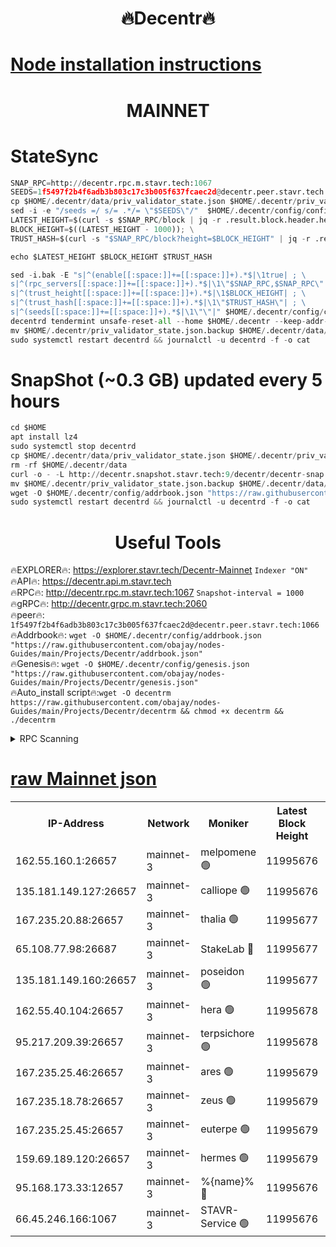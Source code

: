 <h1 align="center"> 🔥Decentr🔥</h1>

[Node installation instructions](https://github.com/obajay/nodes-Guides/tree/main/Projects/Decentr)
=
<h1 align="center"> MAINNET</h1>

# StateSync
```python
SNAP_RPC=http://decentr.rpc.m.stavr.tech:1067
SEEDS=1f5497f2b4f6adb3b803c17c3b005f637fcaec2d@decentr.peer.stavr.tech:1066
cp $HOME/.decentr/data/priv_validator_state.json $HOME/.decentr/priv_validator_state.json.backup
sed -i -e "/seeds =/ s/= .*/= \"$SEEDS\"/"  $HOME/.decentr/config/config.toml
LATEST_HEIGHT=$(curl -s $SNAP_RPC/block | jq -r .result.block.header.height); \
BLOCK_HEIGHT=$((LATEST_HEIGHT - 1000)); \
TRUST_HASH=$(curl -s "$SNAP_RPC/block?height=$BLOCK_HEIGHT" | jq -r .result.block_id.hash)

echo $LATEST_HEIGHT $BLOCK_HEIGHT $TRUST_HASH

sed -i.bak -E "s|^(enable[[:space:]]+=[[:space:]]+).*$|\1true| ; \
s|^(rpc_servers[[:space:]]+=[[:space:]]+).*$|\1\"$SNAP_RPC,$SNAP_RPC\"| ; \
s|^(trust_height[[:space:]]+=[[:space:]]+).*$|\1$BLOCK_HEIGHT| ; \
s|^(trust_hash[[:space:]]+=[[:space:]]+).*$|\1\"$TRUST_HASH\"| ; \
s|^(seeds[[:space:]]+=[[:space:]]+).*$|\1\"\"|" $HOME/.decentr/config/config.toml
decentrd tendermint unsafe-reset-all --home $HOME/.decentr --keep-addr-book
mv $HOME/.decentr/priv_validator_state.json.backup $HOME/.decentr/data/priv_validator_state.json
sudo systemctl restart decentrd && journalctl -u decentrd -f -o cat
```
# SnapShot (~0.3 GB) updated every 5 hours
```python
cd $HOME
apt install lz4
sudo systemctl stop decentrd
cp $HOME/.decentr/data/priv_validator_state.json $HOME/.decentr/priv_validator_state.json.backup
rm -rf $HOME/.decentr/data
curl -o - -L http://decentr.snapshot.stavr.tech:9/decentr/decentr-snap.tar.lz4 | lz4 -c -d - | tar -x -C $HOME/.decentr --strip-components 2
mv $HOME/.decentr/priv_validator_state.json.backup $HOME/.decentr/data/priv_validator_state.json
wget -O $HOME/.decentr/config/addrbook.json "https://raw.githubusercontent.com/obajay/nodes-Guides/main/Projects/Decentr/addrbook.json"
sudo systemctl restart decentrd && journalctl -u decentrd -f -o cat
```

 <h1 align="center"> Useful Tools</h1>

🔥EXPLORER🔥:     https://explorer.stavr.tech/Decentr-Mainnet        `Indexer "ON"` \
🔥API🔥:          https://decentr.api.m.stavr.tech \
🔥RPC🔥:          http://decentr.rpc.m.stavr.tech:1067              `Snapshot-interval = 1000` \
🔥gRPC🔥:         http://decentr.grpc.m.stavr.tech:2060 \
🔥peer🔥:         `1f5497f2b4f6adb3b803c17c3b005f637fcaec2d@decentr.peer.stavr.tech:1066` \
🔥Addrbook🔥:  `wget -O $HOME/.decentr/config/addrbook.json "https://raw.githubusercontent.com/obajay/nodes-Guides/main/Projects/Decentr/addrbook.json"` \
🔥Genesis🔥:  `wget -O $HOME/.decentr/config/genesis.json "https://raw.githubusercontent.com/obajay/nodes-Guides/main/Projects/Decentr/genesis.json"` \
🔥Auto_install script🔥:`wget -O decentrm https://raw.githubusercontent.com/obajay/nodes-Guides/main/Projects/Decentr/decentrm && chmod +x decentrm && ./decentrm`

<details>
<summary>RPC Scanning</summary>

<h2 align="center"> We scan nodes in real time every 4 hours. And we provide the final result of RPC endpoints.
We cannot influence the operation of these nodes in any way. </h2>


```python
If Voting Power is higher than 0 --> then the Node is a validator of the network and may be subject to attack and be a potential threat to the chain.
```
```python
We marked such validators with a red symbol
```

</details>

[raw Mainnet json](https://rpc-check.decentrm.stavr.tech/decentrm/rpc-decentrm-result.json)
=



<table><tr><th>IP-Address</th><th>Network</th><th>Moniker</th><th>Latest Block Height</th><th>Earliest Block Height</th><th>Catching Up</th><th>Tx Index</th><th>Voting Power</th><th>Scan Time</th></tr><tr><td>162.55.160.1:26657</td><td>mainnet-3</td><td>melpomene 🟢</td><td>11995676</td><td>1688950</td><td>False</td><td>on</td><td>0</td><td>2023-12-16T18:12:16.780479629UTC</td></tr><tr><td>135.181.149.127:26657</td><td>mainnet-3</td><td>calliope 🟢</td><td>11995676</td><td>1688950</td><td>False</td><td>on</td><td>0</td><td>2023-12-16T18:12:17.169945250UTC</td></tr><tr><td>167.235.20.88:26657</td><td>mainnet-3</td><td>thalia 🟢</td><td>11995677</td><td>1688950</td><td>False</td><td>on</td><td>0</td><td>2023-12-16T18:12:22.949789685UTC</td></tr><tr><td>65.108.77.98:26687</td><td>mainnet-3</td><td>StakeLab 🔴</td><td>11995677</td><td>1688950</td><td>False</td><td>on</td><td>5280778</td><td>2023-12-16T18:12:23.328576256UTC</td></tr><tr><td>135.181.149.160:26657</td><td>mainnet-3</td><td>poseidon 🟢</td><td>11995677</td><td>1688950</td><td>False</td><td>on</td><td>0</td><td>2023-12-16T18:12:26.068337854UTC</td></tr><tr><td>162.55.40.104:26657</td><td>mainnet-3</td><td>hera 🟢</td><td>11995678</td><td>1688950</td><td>False</td><td>on</td><td>0</td><td>2023-12-16T18:12:28.412404908UTC</td></tr><tr><td>95.217.209.39:26657</td><td>mainnet-3</td><td>terpsichore 🟢</td><td>11995678</td><td>1688950</td><td>False</td><td>on</td><td>0</td><td>2023-12-16T18:12:30.776936284UTC</td></tr><tr><td>167.235.25.46:26657</td><td>mainnet-3</td><td>ares 🟢</td><td>11995679</td><td>1688950</td><td>False</td><td>on</td><td>0</td><td>2023-12-16T18:12:33.126030968UTC</td></tr><tr><td>167.235.18.78:26657</td><td>mainnet-3</td><td>zeus 🟢</td><td>11995679</td><td>1688950</td><td>False</td><td>on</td><td>0</td><td>2023-12-16T18:12:35.469966778UTC</td></tr><tr><td>167.235.25.45:26657</td><td>mainnet-3</td><td>euterpe 🟢</td><td>11995679</td><td>1688950</td><td>False</td><td>on</td><td>0</td><td>2023-12-16T18:12:37.766093417UTC</td></tr><tr><td>159.69.189.120:26657</td><td>mainnet-3</td><td>hermes 🟢</td><td>11995679</td><td>1688950</td><td>False</td><td>on</td><td>0</td><td>2023-12-16T18:12:38.027744871UTC</td></tr><tr><td>95.168.173.33:12657</td><td>mainnet-3</td><td>%{name}% 🔴</td><td>11995676</td><td>8964001</td><td>False</td><td>on</td><td>4161988</td><td>2023-12-16T18:12:18.385992568UTC</td></tr><tr><td>66.45.246.166:1067</td><td>mainnet-3</td><td>STAVR-Service 🟢</td><td>11995676</td><td>11994001</td><td>False</td><td>on</td><td>0</td><td>2023-12-16T18:12:17.822325514UTC</td></tr></table>